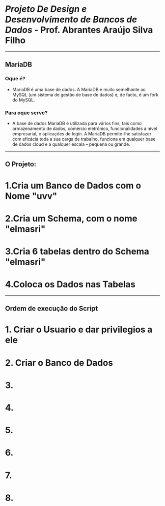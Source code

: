 # ***Projeto De Design e Desenvolvimento de Bancos de Dados*** - Prof. Abrantes Araújo Silva Filho 
---
## MariaDB
### Oque é?
- MariaDB é uma base de dados. A MariaDB é muito semelhante ao MySQL (um sistema de gestão de base de dados) e, de facto, é um fork do MySQL. 
### Para oque serve?
- A base de dados MariaDB é utilizada para vários fins, tais como armazenamento de dados, comércio eletrónico, funcionalidades a nível empresarial, e aplicações de login. A MariaDB permite-lhe satisfazer com eficácia toda a sua carga de trabalho, funciona em qualquer base de dados cloud e a qualquer escala – pequena ou grande. 
---
## O Projeto:
# 1.Cria um Banco de Dados com o Nome "uvv"
# 2.Cria um Schema, com o nome "elmasri"
# 3.Cria 6 tabelas dentro do Schema "elmasri"
# 4.Coloca os Dados nas Tabelas
---
## Ordem de execução do Script 
# 1. Criar o Usuario e dar privilegios a ele 
# 2. Criar o Banco de Dados
# 3.  
# 4. 
# 5. 
# 6. 
# 7. 
# 8. 

